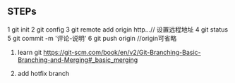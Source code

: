 ## STEPs
1 git init
2 git config 
3 git remote add origin http...// 设置远程地址
4 git status
5 git commit -m '评论-说明'
6 git push origin //origin可省略

1. learn git https://git-scm.com/book/en/v2/Git-Branching-Basic-Branching-and-Merging#_basic_merging

1. add hotfix branch